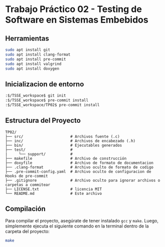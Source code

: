 # Trabajo Práctico 02 - Testing de Software en Sistemas Embebidos
## Herramientas
```bash
sudo apt install git
sudo apt install clang-format
sudo apt install pre-commit
sudo apt install valgrind
sudo apt install doxygen
```

## Inicializacion de entorno

```bash
:$/TSSE_workspace$ git init
:$/TSSE_workspace$ pre-commit install
:$/TSSE_workspace/TP02$ pre-commit install
```

## Estructura del Proyecto
```
TP02/
├── src/                     # Archivos fuente (.c)
├── inc/                     # Archivos de encabezado (.h)
├── bin/                     # Ejecutables generados
├── test/                    #
|     └── support/           #
├── makefile                 # Archivo de construcción
├── doxyfile                 # Archivo de formato de documentacion
├── .clang-format            # Archivo oculto de formato de codigo
├── .pre-commit-config.yaml  # Archivo oculto de configuracion de Hooks de pre-commit
├── .gitignore               # Archivo oculto para ignorar archivos o carpetas a commitear
├── LICENSE.txt              # licencia MIT
└── README.md                # Este archivo
```

## Compilación

Para compilar el proyecto, asegúrate de tener instalado `gcc` y `make`. Luego, simplemente ejecuta el siguiente comando en la terminal dentro de la carpeta del proyecto:

```bash
make
```

